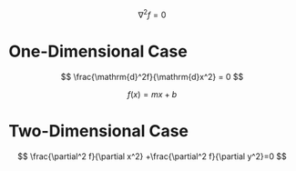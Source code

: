 $$
\nabla^2 f = 0 
$$

# One-Dimensional Case

$$
\frac{\mathrm{d}^2f}{\mathrm{d}x^2} = 0
$$

$$
f(x) = mx+b
$$

# Two-Dimensional Case

$$
\frac{\partial^2 f}{\partial x^2} +\frac{\partial^2 f}{\partial y^2}=0
$$